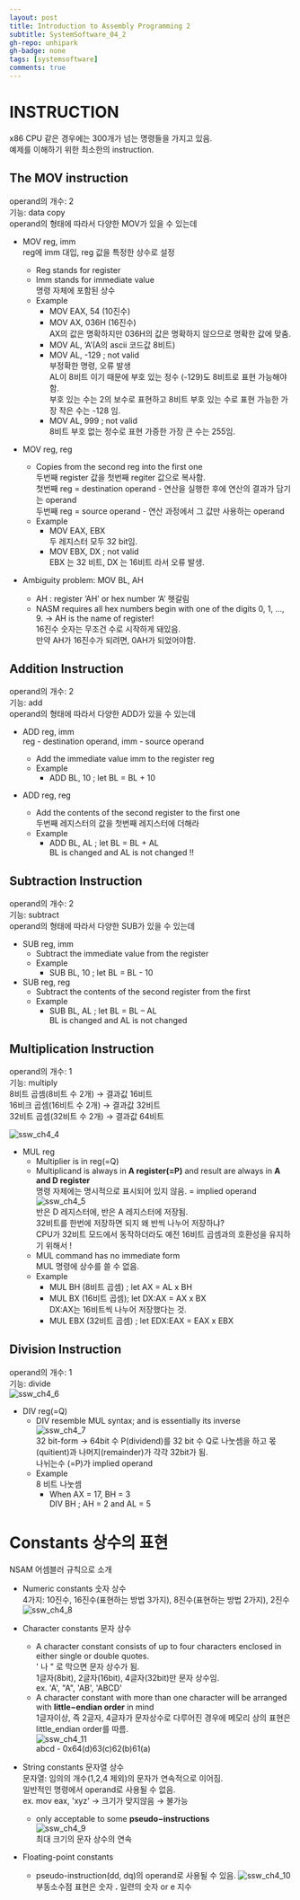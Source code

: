 ```yaml
---
layout: post
title: Introduction to Assembly Programming 2
subtitle: SystemSoftware_04_2
gh-repo: unhipark
gh-badge: none
tags: [systemsoftware]
comments: true
---
```


# INSTRUCTION
x86 CPU 같은 경우에는 300개가 넘는 명령들을 가지고 있음.<br/>
예제를 이해하기 위한 최소한의 instruction.

## The MOV instruction
operand의 개수: 2<br/>
기능: data copy<br/>
operand의 형태에 따라서 다양한 MOV가 있을 수 있는데 
- MOV reg, imm<br/>
reg에 imm 대입, reg 값을 특정한 상수로 설정
    - Reg stands for register
    - Imm stands for immediate value<br/>
    명령 자체에 포함된 상수
    - Example
        - MOV EAX, 54 (10진수)
        - MOV AX, 036H (16진수) <br/>
        AX의 값은 명확하지만 036H의 값은 명확하지 않으므로 명확한 값에 맞춤.
        - MOV AL, ‘A’(A의 ascii 코드값 8비트)
        - MOV AL, -129 ; not valid<br/>
        부정확한 명령, 오류 발생<br/>
        AL이 8비트 이기 때문에 부호 있는 정수 (-129)도 8비트로 표현 가능해야함.<br/>
        부호 있는 수는 2의 보수로 표현하고 8비트 부호 있는 수로 표현 가능한 가장 작은 수는 -128 임.
        - MOV AL, 999 ; not valid<br/>
        8비트 부호 없는 정수로 표현 가증한 가장 큰 수는 255임. <br/>

 - MOV reg, reg
    - Copies from the second reg into the first one <br/>
    두번째 register 값을 첫번째 regiter 값으로 복사함. <br/>
    첫번째 reg = destination operand - 연산을 실행한 후에 연산의 결과가 담기는 operand <br/>
    두번째 reg = source operand - 연산 과정에서 그 값만 사용하는 operand
    - Example
        - MOV EAX, EBX <br/>
        두 레지스터 모두 32 bit임.
        - MOV EBX, DX ; not valid  <br/>
        EBX 는 32 비트, DX 는 16비트 라서 오류 발생.
 
 - Ambiguity problem: MOV BL, AH
    - AH : register ‘AH’ or hex number ‘A’ 헷갈림
    - NASM requires all hex numbers begin with one of the digits 0, 1, …, 9. →  AH is the name of register! <br/>
    16진수 숫자는 무조건 수로 시작하게 돼있음. <br/>
    만약 AH가 16진수가 되려면, 0AH가 되었어야함. 

## Addition Instruction
operand의 개수: 2<br/>
기능: add<br/>
operand의 형태에 따라서 다양한 ADD가 있을 수 있는데 
 - ADD reg, imm<br/>
 reg - destination operand, imm - source operand
    - Add the immediate value imm to the register reg
    - Example
        - ADD BL, 10 ; let BL = BL + 10

- ADD reg, reg
    - Add the contents of the second register to the first one<br/>
    두번째 레지스터의 값을 첫번째 레지스터에 더해라  
    - Example
        - ADD BL, AL ; let BL = BL + AL <br/>
        BL is changed and AL is not changed !!

## Subtraction Instruction
operand의 개수: 2<br/>
기능: subtract<br/>
operand의 형태에 따라서 다양한 SUB가 있을 수 있는데 
 - SUB reg, imm
    - Subtract the immediate value from the register
    - Example
        - SUB BL, 10 ; let BL = BL - 10
 - SUB reg, reg
    - Subtract the contents of the second register from the first
    - Example
        - SUB BL, AL ; let BL = BL – AL <br/>
        BL is changed and AL is not changed

## Multiplication Instruction
operand의 개수: 1<br/>
기능: multiply<br/>
8비트 곱셈(8비트 수 2개) → 결과값 16비트<br/>
16비크 곱셈(16비트 수 2개) →  결과값 32비트<br/>
32비트 곱셈(32비트 수 2개) → 결과값 64비트<br/>

![ssw_ch4_4](https://user-images.githubusercontent.com/63347989/137353750-f8fe33b5-f139-4d15-bee1-d5603675e753.PNG)<br/>

- MUL reg
    - Multiplier is in reg(=Q)
    - Multiplicand is always in __A register(=P)__ and result are always in __A and D register__ <br/>
    명령 자체에는 명시적으로 표시되어 있지 않음. = implied operand
    ![ssw_ch4_5](https://user-images.githubusercontent.com/63347989/137355385-efc5c45e-f0ed-48b3-afc0-0f0b0f5cb785.PNG)<br/>
    반은 D 레지스터에, 반은 A 레지스터에 저장됨. <br/>
    32비트를 한번에 저장하면 되지 왜 반씩 나누어 저장하냐? <br/>
    CPU가 32비트 모드에서 동작하더라도 예전 16비트 곱셈과의 호환성을 유지하기 위해서 !
    - MUL command has no immediate form<br/>
    MUL 명령에 상수를 쓸 수 없음. 
    - Example
        - MUL BH (8비트 곱셈) ; let AX = AL x BH
        - MUL BX (16비트 곱셈); let DX:AX = AX x BX<br/>
        DX:AX는 16비트씩 나누어 저장했다는 것. 
        - MUL EBX (32비트 곱셈) ; let EDX:EAX = EAX x EBX

## Division Instruction
operand의 개수: 1 <br/>
기능: divide <br/>
![ssw_ch4_6](https://user-images.githubusercontent.com/63347989/137356526-bb2489f0-21f9-473b-8e0a-fe75af81c05e.PNG) <br/>

- DIV reg(=Q)
    - DIV resemble MUL syntax; and is essentially its inverse<br/>
    ![ssw_ch4_7](https://user-images.githubusercontent.com/63347989/137356731-84e728bf-23cb-4c39-bbad-a0eaf50a0c92.PNG)<br/>
    32 bit-form → 64bit 수 P(dividend)를 32 bit 수 Q로 나눗셈을 하고 몫(quitient)과 나머지(remainder)가 각각 32bit가 됨.  <br/>
    나뉘는수 (=P)가 implied operand<br/>
    - Example<br/>
    8 비트 나눗셈
        - When AX = 17, BH = 3<br/>
        DIV BH ; AH = 2 and AL = 5

# Constants 상수의 표현
NSAM 어셈블러 규칙으로 소개

- Numeric constants 숫자 상수<br/>
4가지: 10진수, 16진수(표현하는 방법 3가지), 8진수(표현하는 방법 2가지), 2진수<br/>
![ssw_ch4_8](https://user-images.githubusercontent.com/63347989/137357733-34b5b848-f199-47c2-ad22-8a3509b6e91d.PNG)<br/>

- Character constants 문자 상수
    - A character constant consists of up to four characters enclosed in either single or double quotes.<br/>
    ' 나 " 로 막으면 문자 상수가 됨.<br/>
    1글자(8bit), 2글자(16bit), 4글자(32bit)만 문자 상수임.<br/> 
    ex. 'A', "A", 'AB', 'ABCD' 
    - A character constant with more than one character will be arranged with __little−endian order__ in mind<br/>
    1글자이상, 즉 2글자, 4글자가 문자상수로 다루어진 경우에 메모리 상의 표현은 little_endian order를 따름.<br/>
    ![ssw_ch4_11](https://user-images.githubusercontent.com/63347989/137359374-a96e29c7-6309-492a-b044-5c4ef93069a1.PNG)<br/>
    abcd - 0x64(d)63(c)62(b)61(a)


- String constants 문자열 상수<br/>
문자열: 임의의 개수(1,2,4 제외)의 문자가 연속적으로 이어짐.<br/>
일반적인 명령에서 operand로 사용될 수 없음. <br/>
ex. mov eax, 'xyz' → 크기가 맞지않음 → 불가능
    - only acceptable to some __pseudo−instructions__ <br/>
    ![ssw_ch4_9](https://user-images.githubusercontent.com/63347989/137357970-c6133860-ed89-4c4f-b33d-9ffa08f85e60.PNG)<br/>
    최대 크기의 문자 상수의 연속

-  Floating-point constants<br/>
    - pseudo-instruction(dd, dq)의 operand로 사용될 수 있음. 
![ssw_ch4_10](https://user-images.githubusercontent.com/63347989/137357965-d8b0bd72-8007-48ad-9342-f4e3afaf8d8b.PNG)<br/>
부동소수점 표현은 숫자 __.__ 일련의 숫자 or e  지수 